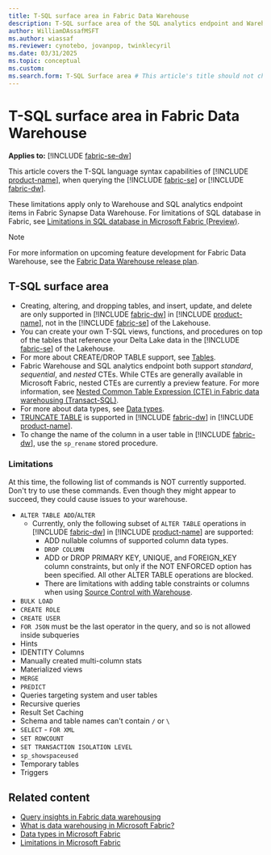 ```yaml
---
title: T-SQL surface area in Fabric Data Warehouse
description: T-SQL surface area of the SQL analytics endpoint and Warehouse in Microsoft Fabric.
author: WilliamDAssafMSFT
ms.author: wiassaf
ms.reviewer: cynotebo, jovanpop, twinklecyril
ms.date: 03/31/2025
ms.topic: conceptual
ms.custom:
ms.search.form: T-SQL Surface area # This article's title should not change. If so, contact engineering.
---
```

# T-SQL surface area in Fabric Data Warehouse

**Applies to:** [!INCLUDE [fabric-se-dw](includes/applies-to-version/fabric-se-and-dw.md)]

This article covers the T-SQL language syntax capabilities of [!INCLUDE [product-name](../includes/product-name.md)], when querying the [!INCLUDE [fabric-se](includes/fabric-se.md)] or [!INCLUDE [fabric-dw](includes/fabric-dw.md)].

These limitations apply only to Warehouse and SQL analytics endpoint items in Fabric Synapse Data Warehouse. For limitations of SQL database in Fabric, see [Limitations in SQL database in Microsoft Fabric (Preview)](../database/sql/limitations.md).

> [!NOTE]
> For more information on upcoming feature development for Fabric Data Warehouse, see the [Fabric Data Warehouse release plan](/fabric/release-plan/data-warehouse).

## T-SQL surface area

- Creating, altering, and dropping tables, and insert, update, and delete are only supported in [!INCLUDE [fabric-dw](includes/fabric-dw.md)] in [!INCLUDE [product-name](../includes/product-name.md)], not in the [!INCLUDE [fabric-se](includes/fabric-se.md)] of the Lakehouse.
- You can create your own T-SQL views, functions, and procedures on top of the tables that reference your Delta Lake data in the [!INCLUDE [fabric-se](includes/fabric-se.md)] of the Lakehouse.
- For more about CREATE/DROP TABLE support, see [Tables](tables.md).
- Fabric Warehouse and SQL analytics endpoint both support *standard*, *sequential*, and *nested* CTEs. While CTEs are generally available in Microsoft Fabric, nested CTEs are currently a preview feature. For more information, see [Nested Common Table Expression (CTE) in Fabric data warehousing (Transact-SQL)](/sql/t-sql/queries/nested-common-table-expression?view=fabric&preserve-view=true).
- For more about data types, see [Data types](data-types.md).
- [TRUNCATE TABLE](/sql/t-sql/statements/truncate-table-transact-sql?view=fabric&preserve-view=true) is supported in [!INCLUDE [fabric-dw](includes/fabric-dw.md)] in [!INCLUDE [product-name](../includes/product-name.md)].
- To change the name of the column in a user table in [!INCLUDE [fabric-dw](includes/fabric-dw.md)], use the `sp_rename` stored procedure. 

### Limitations

At this time, the following list of commands is NOT currently supported. Don't try to use these commands. Even though they might appear to succeed, they could cause issues to your warehouse.

- `ALTER TABLE ADD`/`ALTER`
    - Currently, only the following subset of `ALTER TABLE` operations in [!INCLUDE [fabric-dw](includes/fabric-dw.md)] in [!INCLUDE [product-name](../includes/product-name.md)] are supported:
      - ADD nullable columns of supported column data types.
      - `DROP COLUMN`
      - ADD or DROP PRIMARY KEY, UNIQUE, and FOREIGN_KEY column constraints, but only if the NOT ENFORCED option has been specified. All other ALTER TABLE operations are blocked.
      - There are limitations with adding table constraints or columns when using [Source Control with Warehouse](source-control.md#limitations-in-source-control).
- `BULK LOAD`
- `CREATE ROLE`
- `CREATE USER`
- `FOR JSON` must be the last operator in the query, and so is not allowed inside subqueries
- Hints
- IDENTITY Columns
- Manually created multi-column stats
- Materialized views
- `MERGE`
- `PREDICT`
- Queries targeting system and user tables
- Recursive queries
- Result Set Caching
- Schema and table names can't contain `/` or `\`
- `SELECT` - `FOR XML`
- `SET ROWCOUNT`
- `SET TRANSACTION ISOLATION LEVEL`
- `sp_showspaceused`
- Temporary tables
- Triggers

## Related content

- [Query insights in Fabric data warehousing](query-insights.md)
- [What is data warehousing in Microsoft Fabric?](data-warehousing.md)
- [Data types in Microsoft Fabric](data-types.md)
- [Limitations in Microsoft Fabric](limitations.md)
